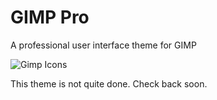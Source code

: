 GIMP Pro
========

A professional user interface theme for GIMP

![Gimp Icons](https://d13yacurqjgara.cloudfront.net/users/56805/screenshots/1673897/gimp-icons-dribbble.png)

This theme is not quite done. Check back soon.



